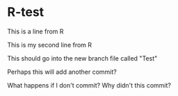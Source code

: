 # R-test

This is a line from R

This is my second line from R

This should go into the new branch file called "Test"

Perhaps this will add another commit?

What happens if I don't commit? Why didn't this commit?


